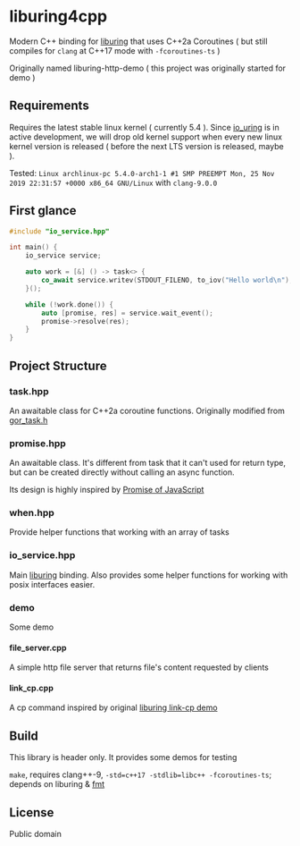 # liburing4cpp

Modern C++ binding for [liburing](https://github.com/axboe/liburing) that uses C++2a Coroutines ( but still compiles for `clang` at C++17 mode with `-fcoroutines-ts` )

Originally named liburing-http-demo ( this project was originally started for demo )

## Requirements

Requires the latest stable linux kernel ( currently 5.4 ). Since [io_uring](https://git.kernel.dk/cgit/liburing/) is in active development, we will drop old kernel support when every new linux kernel version is released ( before the next LTS version is released, maybe ).

Tested: `Linux archlinux-pc 5.4.0-arch1-1 #1 SMP PREEMPT Mon, 25 Nov 2019 22:31:57 +0000 x86_64 GNU/Linux` with `clang-9.0.0`

## First glance

```cpp
#include "io_service.hpp"

int main() {
    io_service service;

    auto work = [&] () -> task<> {
        co_await service.writev(STDOUT_FILENO, to_iov("Hello world\n"), 0);
    }();

    while (!work.done()) {
        auto [promise, res] = service.wait_event();
        promise->resolve(res);
    }
}
```

## Project Structure

### task.hpp

An awaitable class for C++2a coroutine functions. Originally modified from [gor_task.h](https://github.com/Quuxplusone/coro#taskh-gor_taskh)

### promise.hpp

An awaitable class. It's different from task that it can't used for return type, but can be created directly without calling an async function.

Its design is highly inspired by [Promise of JavaScript](https://developer.mozilla.org/en-US/docs/Web/JavaScript/Reference/Global_Objects/Promise)

### when.hpp

Provide helper functions that working with an array of tasks

### io_service.hpp

Main [liburing](https://github.com/axboe/liburing) binding. Also provides some helper functions for working with posix interfaces easier.

### demo

Some demo

#### file_server.cpp

A simple http file server that returns file's content requested by clients

#### link_cp.cpp

A cp command inspired by original [liburing link-cp demo](https://github.com/axboe/liburing/blob/master/examples/link-cp.c)

## Build

This library is header only. It provides some demos for testing

`make`, requires clang++-9, `-std=c++17 -stdlib=libc++ -fcoroutines-ts`; depends on liburing & [fmt](http://fmtlib.net/)

## License

Public domain
